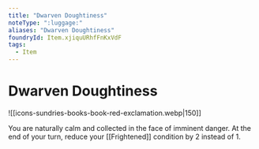 ```yaml
---
title: "Dwarven Doughtiness"
noteType: ":luggage:"
aliases: "Dwarven Doughtiness"
foundryId: Item.xjiquURhfFnKxVdF
tags:
  - Item
---
```


# Dwarven Doughtiness
![[icons-sundries-books-book-red-exclamation.webp|150]]

You are naturally calm and collected in the face of imminent danger. At the end of your turn, reduce your [[Frightened]] condition by 2 instead of 1.
